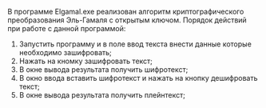 В программе Elgamal.exe реализован алгоритм криптографического преобразования Эль-Гамаля с открытым ключом.
Порядок действий при работе с данной программой:
1. Запустить программу и в поле ввод текста внести данные которые необходимо зашифровать;
2. Нажать на кномку зашифровать текст;
3. В окне вывода результата получить шифротекст;
4. В окно ввода вставить шифротекст и нажать на кнопку дешифровать текст;
5. В окне вывода результата получить плейнтекст;
